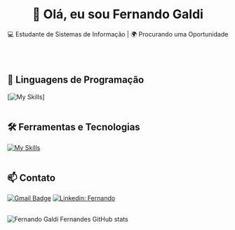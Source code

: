 <h1 align="center">👋 Olá, eu sou Fernando Galdi</h1>

<p align="center">
  💻 Estudante de Sistemas de Informação | 🌍 Procurando uma Oportunidade
</p><br><br>


## 🚀 Linguagens de Programação
[![My Skills](https://skillicons.dev/icons?i=swift,java,python,javascript,c,sql)]<br><br>

## 🛠️ Ferramentas e Tecnologias
[![My Skills](https://skillicons.dev/icons?i=vscode,eclipse,github)](https://skillicons.dev)<br><br>

## 📫 Contato

[![Gmail Badge](https://img.shields.io/badge/-a.contarellilima@gmail.com-006bed?style=flat-square&logo=Gmail&logoColor=white&link=mailto:a.contarellilima@gmail.com)](mailto:a.contarellilima@gmail.com)
[![Linkedin: Fernando](https://img.shields.io/badge/-LinkedIn-blue?style=flat-square&logo=Linkedin&logoColor=white&link=https://https://www.linkedin.com/in/fernando-galdi-fernandes/)]((https://www.linkedin.com/in/fernando-galdi-fernandes/))
<br><br>


![Fernando Galdi Fernandes GitHub stats]([https://github-readme-stats.vercel.app/(https://github.com/FGaldiF))
